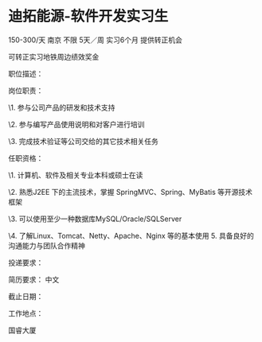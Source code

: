 # 迪拓能源-软件开发实习生

150-300/天 南京 不限 5天／周 实习6个月 提供转正机会

可转正实习地铁周边绩效奖金

职位描述：

岗位职责：

\1. 参与公司产品的研发和技术支持

\2. 参与编写产品使用说明和对客户进行培训

\3. 完成技术验证等公司交给的其它技术相关任务

任职资格：

\1. 计算机、软件及相关专业本科或硕士在读

\2. 熟悉J2EE 下的主流技术，掌握 SpringMVC、Spring、MyBatis 等开源技术框架

\3. 可以使用至少一种数据库MySQL/Oracle/SQLServer

\4. 了解Linux、Tomcat、Netty、Apache、Nginx 等的基本使用 5. 具备良好的沟通能力与团队合作精神

投递要求：

简历要求： 中文

截止日期：

工作地点：

国睿大厦